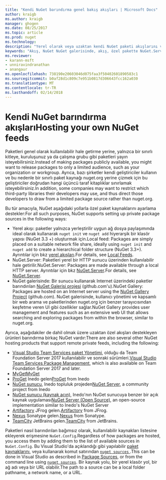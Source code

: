 ```yaml
---
title: "Kendi NuGet barındırma genel bakış akışları | Microsoft Docs"
author: kraigb
ms.author: kraigb
manager: ghogen
ms.date: 08/25/2017
ms.topic: article
ms.prod: nuget
ms.technology: 
description: "Yerel olarak veya uzaktan kendi NuGet paketi akışlarını veya galerileri barındırmak için açılır genel bakış."
keywords: "Akış, NuGet NuGet galerisinde, akış, özel pakette NuGet.Server"
ms.reviewer:
- karann-msft
- unniravindranathan
- anangaur
ms.openlocfilehash: 738190e20603046d075faa3f50402601890583c1
ms.sourcegitcommit: b0af28d1c809c7e951b0817d306643fcc162a030
ms.translationtype: MT
ms.contentlocale: tr-TR
ms.lasthandoff: 02/14/2018
---
```

# <a name="hosting-your-own-nuget-feeds"></a><span data-ttu-id="2db9e-104">Kendi NuGet barındırma akışları</span><span class="sxs-lookup"><span data-stu-id="2db9e-104">Hosting your own NuGet feeds</span></span>

<span data-ttu-id="2db9e-105">Paketleri genel olarak kullanılabilir hale getirme yerine, yalnızca bir sınırlı kitleye, kuruluşunuz ya da çalışma grubu gibi paketleri yayın isteyebilirsiniz.</span><span class="sxs-lookup"><span data-stu-id="2db9e-105">Instead of making packages publicly available, you might want to release packages to only a limited audience, such as your organization or workgroup.</span></span> <span data-ttu-id="2db9e-106">Ayrıca, bazı şirketler kendi geliştiriciler kullanın ve bu nedenle bir sınırlı paket kaynağı nuget.org yerine çizmek için bu geliştiriciler doğrudan hangi üçüncü taraf kitaplıklar sınırlamak isteyebilirsiniz.</span><span class="sxs-lookup"><span data-stu-id="2db9e-106">In addition, some companies may want to restrict which third-party libraries their developers may use, and thus direct those developers to draw from a limited package source rather than nuget.org.</span></span>

<span data-ttu-id="2db9e-107">Bu tür amacıyla, NuGet aşağıdaki yollarla özel paket kaynaklarını ayarlama destekler:</span><span class="sxs-lookup"><span data-stu-id="2db9e-107">For all such purposes, NuGet supports setting up private package sources in the following ways:</span></span>

- <span data-ttu-id="2db9e-108">Yerel akışı: paketler yalnızca yerleştirilir uygun ağ dosya paylaşımında ideal olarak kullanarak `nuget init` ve `nuget add` hiyerarşik bir klasör yapısı (NuGet 3.3 +) oluşturmak için.</span><span class="sxs-lookup"><span data-stu-id="2db9e-108">Local feed: Packages are simply placed on a suitable network file share, ideally using `nuget init` and `nuget add` to create a hierarchical folder structure (NuGet 3.3+).</span></span> <span data-ttu-id="2db9e-109">Ayrıntılar için bkz [yerel akışları](../hosting-packages/local-feeds.md).</span><span class="sxs-lookup"><span data-stu-id="2db9e-109">For details, see [Local Feeds](../hosting-packages/local-feeds.md).</span></span>
- <span data-ttu-id="2db9e-110">NuGet.Server: Paketleri yerel bir HTTP sunucu üzerinden kullanılabilir hale getirilir.</span><span class="sxs-lookup"><span data-stu-id="2db9e-110">NuGet.Server: Packages are made available through a local HTTP server.</span></span> <span data-ttu-id="2db9e-111">Ayrıntılar için bkz [NuGet.Server](../hosting-packages/nuget-server.md).</span><span class="sxs-lookup"><span data-stu-id="2db9e-111">For details, see [NuGet.Server](../hosting-packages/nuget-server.md).</span></span>
- <span data-ttu-id="2db9e-112">NuGet galerisinde: Bir sunucu kullanarak Internet üzerindeki paketler barındırılan [NuGet Galerisi projesi](https://github.com/NuGet/NuGetGallery#build-and-run-the-gallery-in-arbitrary-number-easy-steps) (github.com'u).</span><span class="sxs-lookup"><span data-stu-id="2db9e-112">NuGet Gallery: Packages are hosted on an Internet server using the [NuGet Gallery Project](https://github.com/NuGet/NuGetGallery#build-and-run-the-gallery-in-arbitrary-number-easy-steps) (github.com).</span></span> <span data-ttu-id="2db9e-113">NuGet galerisinde, kullanıcı yönetimi ve kapsamlı bir web arama ve paketlerinden nuget.org için benzer tarayıcısından keşfetme veren UI gibi özellikler sağlar.</span><span class="sxs-lookup"><span data-stu-id="2db9e-113">NuGet Gallery provides user management and features such as an extensive web UI that allows searching and exploring packages from within the browser, similar to nuget.org.</span></span>

<span data-ttu-id="2db9e-114">Ayrıca, aşağıdakiler de dahil olmak üzere uzaktan özel akışları destekleyen ürünleri barındırma birkaç NuGet vardır:</span><span class="sxs-lookup"><span data-stu-id="2db9e-114">There are also several other NuGet hosting products that support remote private feeds, including the following:</span></span>

- <span data-ttu-id="2db9e-115">[Visual Studio Team Services paket Yönetimi](https://www.visualstudio.com/docs/package/nuget/publish), olduğu da Team Foundation Server 2017 kullanılabilir ve sonraki sürümleri.</span><span class="sxs-lookup"><span data-stu-id="2db9e-115">[Visual Studio Team Services Package Management](https://www.visualstudio.com/docs/package/nuget/publish), which is also available on Team Foundation Server 2017 and later.</span></span>
- [<span data-ttu-id="2db9e-116">MyGet</span><span class="sxs-lookup"><span data-stu-id="2db9e-116">MyGet</span></span>](http://myget.org)
- <span data-ttu-id="2db9e-117">[ProGet](http://inedo.com/proget) Inedo gelen</span><span class="sxs-lookup"><span data-stu-id="2db9e-117">[ProGet](http://inedo.com/proget) from Inedo</span></span>
- <span data-ttu-id="2db9e-118">[NuGet sunucu](http://nugetserver.net/), Inedo topluluk projeden</span><span class="sxs-lookup"><span data-stu-id="2db9e-118">[NuGet Server](http://nugetserver.net/), a community project from Inedo</span></span>
- <span data-ttu-id="2db9e-119">[NuGet sunucu (kaynak açın)](http://nuget-server.net), Inedo'nın NuGet sunucuya benzer bir açık kaynak uygulaması</span><span class="sxs-lookup"><span data-stu-id="2db9e-119">[NuGet Server (Open Source)](http://nuget-server.net), an open-source implementation similar to Inedo's NuGet Server</span></span>
- <span data-ttu-id="2db9e-120">[Artifactory](https://www.jfrog.com/artifactory/) JFrog gelen.</span><span class="sxs-lookup"><span data-stu-id="2db9e-120">[Artifactory](https://www.jfrog.com/artifactory/) from JFrog.</span></span>
- <span data-ttu-id="2db9e-121">[Nexus](http://www.sonatype.org/nexus/) Sonatype gelen.</span><span class="sxs-lookup"><span data-stu-id="2db9e-121">[Nexus](http://www.sonatype.org/nexus/) from Sonatype.</span></span>
- <span data-ttu-id="2db9e-122">[TeamCity](https://www.jetbrains.com/teamcity/) JetBrains gelen.</span><span class="sxs-lookup"><span data-stu-id="2db9e-122">[TeamCity](https://www.jetbrains.com/teamcity/) from JetBrains.</span></span>

<span data-ttu-id="2db9e-123">Paketleri nasıl barındırılan bağımsız olarak, kullanılabilir kaynakları listesine ekleyerek erişmesine `NuGet.Config`.</span><span class="sxs-lookup"><span data-stu-id="2db9e-123">Regardless of how packages are hosted, you access them by adding them to the list of available sources in `NuGet.Config`.</span></span> <span data-ttu-id="2db9e-124">Bu Visual Studio'da açıklandığı gibi yapılabilir [paket kaynaklarını](../tools/package-manager-ui.md#package-sources), veya kullanarak komut satırından [ `nuget sources` ](../tools/cli-ref-sources.md).</span><span class="sxs-lookup"><span data-stu-id="2db9e-124">This can be done in Visual Studio as described in [Package Sources](../tools/package-manager-ui.md#package-sources), or from the command line using [`nuget sources`](../tools/cli-ref-sources.md).</span></span> <span data-ttu-id="2db9e-125">Bir kaynak yolu, bir yerel klasör yol, bir ağ adı veya bir URL olabilir.</span><span class="sxs-lookup"><span data-stu-id="2db9e-125">The path to a source can be a local folder pathname, a network name, or a URL.</span></span>
